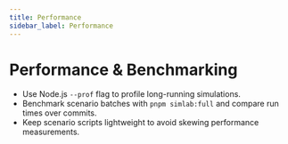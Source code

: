 ```yaml
---
title: Performance
sidebar_label: Performance
---
```


# Performance & Benchmarking

- Use Node.js `--prof` flag to profile long-running simulations.
- Benchmark scenario batches with `pnpm simlab:full` and compare run times over commits.
- Keep scenario scripts lightweight to avoid skewing performance measurements.

